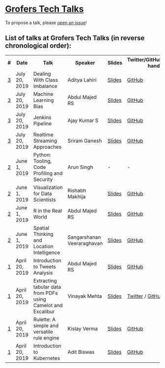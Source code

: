 # [Grofers Tech Talks](https://www.meetup.com/Grofers-Tech-Talks-Bangalore/)

To propose a talk, please [open an issue](https://github.com/grofers/talks/issues/new/choose)!

## List of talks at Grofers Tech Talks (in reverse chronological order):

<table>
  <tr>
    <th>#</th>
    <th>Date</th>
    <th>Talk</th>
    <th>Speaker</th>
    <th>Slides</th>
    <th>Twitter/GitHub/LinkedIn handle</th>
    <th>YouTube URL</th>
  </tr>
  <tr>
    <td><a href="https://www.meetup.com/Grofers-Tech-Talks-Bangalore/events/262963051/">3</a></td>
    <td>July 20, 2019</td>
    <td>Dealing With Class Imbalance</td>
    <td>Aditya Lahiri</td>
    <td><a href="https://docs.google.com/presentation/d/1_hiJQsbXHhrzlXxCtPUSpt9-FvMWNlNw1m6cBVPyGCE/edit?usp=sharing">Slides</a></td>
    <td><a href="https://github.com/arrayslayer">GitHub</a></td>
    <td><a href="https://www.youtube.com/watch?v=1Z8as1lQXqk">YouTube</a></td>
  </tr>
  <tr>
    <td><a href="https://www.meetup.com/Grofers-Tech-Talks-Bangalore/events/262963051/">3</a></td>
    <td>July 20, 2019</td>
    <td>Machine Learning Bias</td>
    <td>Abdul Majed RS</td>
    <td><a href="https://speakerdeck.com/amrrs/machine-learning-bias">Slides</a></td>
    <td><a href="https://github.com/amrrs">GitHub</a></td>
    <td><a href="https://www.youtube.com/watch?v=K-EwehJTT74">YouTube</a></td>
  </tr>
  <tr>
    <td><a href="https://www.meetup.com/Grofers-Tech-Talks-Bangalore/events/262963051/">3</a></td>
    <td>July 20, 2019</td>
    <td>Jenkins Pipeline</td>
    <td>Ajay Kumar S</td>
    <td><a href="https://drive.google.com/open?id=12wJEI-bw4PWSDp3HYsj5r6eqPNGCnJvGyUZAzBjq-6A">Slides</a></td>
    <td><a href="https://github.com/MovingToWeb">GitHub</a></td>
    <td><a href="https://www.youtube.com/watch?v=sQK5_VtM250">YouTube</a></td>
  </tr>
  <tr>
    <td><a href="https://www.meetup.com/Grofers-Tech-Talks-Bangalore/events/262963051/">3</a></td>
    <td>July 20, 2019</td>
    <td>Realtime Streaming Approaches</td>
    <td>Sriram Ganesh</td>
    <td><a href="https://docs.google.com/presentation/d/1v8nZKuptwhogdphYaIrusQRaHihb1STGLEA01IdnaSc/edit?usp=sharing">Slides</a></td>
    <td><a href="https://github.com/SriramGrofers">GitHub</a></td>
    <td><a href="https://www.youtube.com/watch?v=GOlEsGAepc8">YouTube</a></td>
  </tr>
  <tr>
    <td><a href="https://www.meetup.com/Grofers-Tech-Talks-Bangalore/events/261607636/">2</a></td>
    <td>June 1, 2019</td>
    <td>Python: Tooling, Code Profiling and Security</td>
    <td>Arun Singh</td>
    <td>-</td>
    <td>-</td>
    <td><a href="https://www.youtube.com/watch?v=qAf1Y8A3mio">YouTube</a></td>
  </tr>
  <tr>
    <td><a href="https://www.meetup.com/Grofers-Tech-Talks-Bangalore/events/261607636/">2</a></td>
    <td>June 1, 2019</td>
    <td>Visualization for Data Scientists</td>
    <td>Rishabh Makhija</td>
    <td><a href="https://speakerdeck.com/rishabh7m/visualisation-for-data-scientists">Slides</a></td>
    <td><a href="https://github.com/rishabh7m">GitHub</a></td>
    <td>-</td>
  </tr>
  <tr>
    <td><a href="https://www.meetup.com/Grofers-Tech-Talks-Bangalore/events/261607636/">2</a></td>
    <td>June 1, 2019</td>
    <td>R in the Real World</td>
    <td>Abdul Majed RS</td>
    <td><a href="https://speakerdeck.com/amrrs/r-in-the-real-world">Slides</a></td>
    <td><a href="https://github.com/amrrs">GitHub</a></td>
    <td><a href="https://www.youtube.com/watch?v=PWrPpgC4Y_k">YouTube</a></td>
  </tr>
  <tr>
    <td><a href="https://www.meetup.com/Grofers-Tech-Talks-Bangalore/events/261607636/">2</a></td>
    <td>June 1, 2019</td>
    <td>Spatial Thinking and Location Intelligence</td>
    <td>Sangarshanan Veeraraghavan</td>
    <td><a href="https://speakerdeck.com/sangarshanan/spatial-thinking-grofers-tech-talks">Slides</a></td>
    <td><a href="https://github.com/Sangarshanan">GitHub</a></td>
    <td><a href="https://www.youtube.com/watch?v=-9C6haaYbRA">YouTube</a></td>
  </tr>
  <tr>
    <td><a href="https://www.meetup.com/Grofers-Tech-Talks-Bangalore/events/260569166/">1</a></td>
    <td>April 20, 2019</td>
    <td>Introduction to Tweets Analysis</td>
    <td>Abdul Majed RS</td>
    <td><a href="https://github.com/amrrs/intro_to_tweets_analysis/blob/master/presentation.pdf">Slides</a></td>
    <td><a href="https://github.com/amrrs">GitHub</a></td>
    <td><a href="https://www.youtube.com/watch?v=U6vyoCbgN-g">YouTube</a></td>
  </tr>
  <tr>
    <td><a href="https://www.meetup.com/Grofers-Tech-Talks-Bangalore/events/260569166/">1</a></td>
    <td>April 20, 2019</td>
    <td>Extracting tabular data from PDFs using Camelot and Excalibur</td>
    <td>Vinayak Mehta</td>
    <td><a href="https://speakerdeck.com/vinayakmehta/extracting-tabular-data-from-pdfs-using-camelot-and-excalibur">Slides</a></td>
    <td><a href="https://twitter.com/vortex_ape">Twitter</a> / <a href="https://github.com/vinayak-mehta">GitHub</a></td>
    <td><a href="https://www.youtube.com/watch?v=NyCB5gCyd2c">YouTube</a></td>
  </tr>
  <tr>
    <td><a href="https://www.meetup.com/Grofers-Tech-Talks-Bangalore/events/260569166/">1</a></td>
    <td>April 20, 2019</td>
    <td>Rulette: A simple and versatile rule engine</td>
    <td>Kislay Verma</td>
    <td><a href="https://www.slideshare.net/KislayVerma1/rulette-a-pragmatic-business-rule-management-library">Slides</a></td>
    <td><a href="https://github.com/kislayverma">GitHub</a></td>
    <td><a href="https://www.youtube.com/watch?v=o1ENIoKI5fA">YouTube</a></td>
  </tr>
  <tr>
    <td><a href="https://www.meetup.com/Grofers-Tech-Talks-Bangalore/events/260569166/">1</a></td>
    <td>April 20, 2019</td>
    <td>Introduction to Kubernetes</td>
    <td>Adit Biswas</td>
    <td><a href="https://speakerdeck.com/aditbiswas1/introduction-to-kubernetes">Slides</a></td>
    <td><a href="https://github.com/aditbiswas1">GitHub</a></td>
    <td><a href="https://www.youtube.com/watch?v=DVSb3xUYA-M">YouTube</a></td>
  </tr>
</table>
